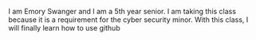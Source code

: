 I am Emory Swanger and I am a 5th year senior. I am taking this class because it is a requirement for the cyber security minor. With this class, I will finally learn how to use github
